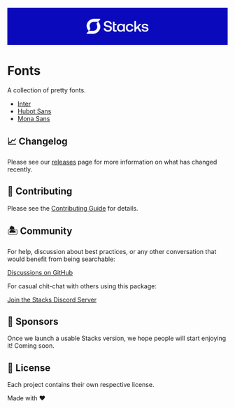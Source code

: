 ![Social Card of Stacks](./.github/art/social.jpg)

# Fonts

A collection of pretty fonts.

- [Inter](https://rsms.me/inter/)
- [Hubot Sans](https://github.com/mona-sans)
- [Mona Sans](https://github.com/mona-sans)

## 📈 Changelog

Please see our [releases](https://github.com/stacksjs/fonts/releases) page for more information on what has changed recently.

## 🚜 Contributing

Please see the [Contributing Guide](https://github.com/stacksjs/contributing) for details.

## 🏝 Community

For help, discussion about best practices, or any other conversation that would benefit from being searchable:

[Discussions on GitHub](https://github.com/stacksjs/stacks/discussions)

For casual chit-chat with others using this package:

[Join the Stacks Discord Server](https://discord.gg/stacksjs)

## 📄 Sponsors

Once we launch a usable Stacks version, we hope people will start enjoying it! Coming soon.

## 📄 License

Each project contains their own respective license.

Made with ❤️
